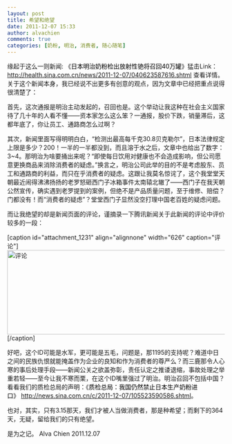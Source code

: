 ```yaml
---
layout: post
title: 希望和绝望
date: 2011-12-07 15:33
author: alvachien
comments: true
categories: [奶粉, 明治, 消费者, 随心随笔]
---
```

缘起于这么一则新闻: 《<span class="Apple-style-span" style="color: #000000;">日本明治奶粉检出放射性铯将召回40万罐</span>》猛击Link：<a href="http://health.sina.com.cn/news/2011-12-07/040623587616.shtml">http://health.sina.com.cn/news/2011-12-07/040623587616.shtml</a> 查看详情。关于这个新闻本身，我已经说不出更多有创意的观点，因为文章中已经把重点说得很清楚了：

首先，这次通报是明治主动发起的，召回也是。这个举动让我这种在社会主义国家待了几十年的人看不懂——资本家怎么这么笨？一通报，股价下跌，销量滞后，这都年底了，你让员工、通路商怎么过啊？

其次，新闻里面写得明明白白，“检测出最高每千克30.8贝克勒尔”，日本法律规定上限是多少？200！一半的一半都没到，而且溶于水之后，文章中也给出了数字：3~4。那明治为啥要捅出来呢？“即使每日饮用对健康也不会造成影响，但公司愿意更换商品来消除消费者的疑虑。”换言之，明治公司此举的目的不是考虑股东、员工和通路商的利益，而只在乎消费者的疑虑。这跟让我莫名惊诧了，这个我堂堂天朝最近闹得沸沸扬扬的老罗怒砸西门子冰箱事件太南辕北辙了——西门子在我天朝公然宣传，确实遇到老罗提到的案例，但绝不是产品质量问题，至于维修、赔偿？门都没有！而“消费者的疑虑”？堂堂西门子显然没空打理中国老百姓的疑虑问题。

而让我绝望的却是新闻页面的评论，谨摘录一下腾讯新闻关于此新闻的评论中评价较多的一段：

[caption id="attachment_1231" align="alignnone" width="626" caption="评论"]<a href="http://www.alvachien.com/alvablog/wp-content/uploads/2011/12/111207_1.jpg"><img class="size-full wp-image-1231" title="评论" src="http://www.alvachien.com/alvablog/wp-content/uploads/2011/12/111207_1.jpg" alt="评论" width="626" height="195" /></a>[/caption]

好吧，这个ID可能是水军，更可能是五毛，问题是，那1195的支持呢？难道中日之间的民族仇恨就能掩盖作为企业的良知和作为消费者的尊严么？而三鹿那令人心寒的事后处理手段——新闻公关之欲盖弥彰，责任认定之推诿退缩，事故处理之举重若轻——至今让我不寒而栗，在这个ID嘴里强过了明治。明治召回不包括中国？看看我们的质检总局的声明：《<span class="Apple-style-span" style="color: #000000;">质检总局：我国仍然禁止日本生产奶粉进口</span>》 <a href="http://news.sina.com.cn/c/2011-12-07/105523590586.shtml">http://news.sina.com.cn/c/2011-12-07/105523590586.shtml</a>。

也对，其实，只有3.15那天，我们才被人当做消费者，那是种希望；而剩下的364天，无疑，留给我们的只有绝望。

是为之记。
Alva Chien
2011.12.07
